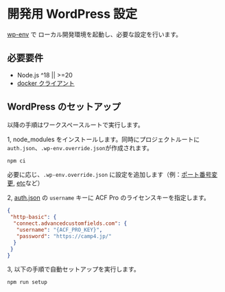 # 開発用 WordPress 設定

[wp-env](https://github.com/WordPress/gutenberg/tree/HEAD/packages/env#readme) で ローカル開発環境を起動し、必要な設定を行います。

## 必要要件

- Node.js ^18 || >=20
- [docker クライアント](https://www.docker.com/get-started)

## WordPress のセットアップ

以降の手順はワークスペースルートで実行します。

1, node_modules をインストールします。同時にプロジェクトルートに`auth.json`、`.wp-env.override.json`が作成されます。

```sh
npm ci
```

必要に応じ、`.wp-env.override.json` に設定を追加します（例：[ポート番号変更](https://github.com/WordPress/gutenberg/tree/HEAD/packages/env#custom-port-numbers), [etc](https://github.com/WordPress/gutenberg/tree/HEAD/packages/env#examples)など）

2, [auth.json](https://www.advancedcustomfields.com/resources/installing-acf-pro-with-composer/) の `username` キーに ACF Pro のライセンスキーを指定します。

```json
{
 "http-basic": {
  "connect.advancedcustomfields.com": {
   "username": "{ACF_PRO_KEY}",
   "password": "https://camp4.jp/"
  }
 }
}
```

3, 以下の手順で自動セットアップを実行します。

```sh
npm run setup
```
